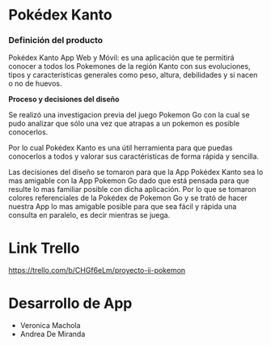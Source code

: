 # Pokédex Kanto

### Definición del producto

Pokédex Kanto App Web y Móvil: es una aplicación que te permitirá conocer a todos los Pokemones de la región Kanto con sus evoluciones, tipos y características generales como peso, altura, debilidades y si nacen o no de huevos.
 
**Proceso y decisiones del diseño**

Se realizó una investigacion previa del juego Pokemon Go con la cual se pudo analizar que sólo una vez que atrapas a un pokemon es posible conocerlos. 

Por lo cual Pokédex Kanto es una útil herramienta para que puedas conocerlos a todos y valorar sus caractéristicas de forma rápida y sencilla.

Las decisiones del diseño se tomaron para que la App Pokédex Kanto sea lo mas amigable con la App Pokemon Go dado que está pensada para que resulte lo mas familiar posible con dicha aplicación. Por lo que se tomaron colores referenciales de la Pokédex de Pokemon Go y se trató de hacer nuestra App lo mas amigable posible para que sea fácil y rápida una consulta en paralelo, es decir mientras se juega.

# Link Trello #
https://trello.com/b/CHGf6eLm/proyecto-ii-pokemon

# Desarrollo de App #
* Veronica Machola
* Andrea De Miranda